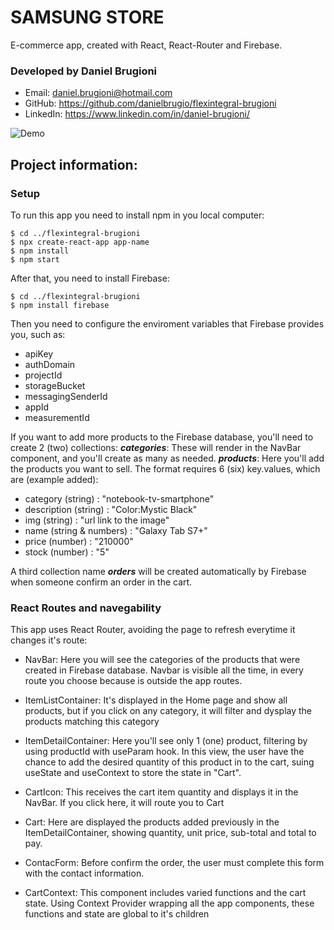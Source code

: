 # SAMSUNG STORE

E-commerce app, created with React, React-Router and Firebase.

### Developed by Daniel Brugioni
- Email: daniel.brugioni@hotmail.com
- GitHub: https://github.com/danielbrugio/flexintegral-brugioni
- LinkedIn: https://www.linkedin.com/in/daniel-brugioni/

![Demo](https://github.com/danielbrugio/flexintegral-brugioni/blob/main/src/components/assets/aa4c88f4-831e-4fb6-b1ec-e154ba718722.gif)


## Project information:

### Setup
To run this app you need to install npm in you local computer:
```
$ cd ../flexintegral-brugioni
$ npx create-react-app app-name
$ npm install
$ npm start
```

After that, you need to install Firebase:
```
$ cd ../flexintegral-brugioni
$ npm install firebase
```

Then you need to configure the enviroment variables that Firebase provides you, such as:
* apiKey
* authDomain
* projectId
* storageBucket
* messagingSenderId
* appId
* measurementId

If you want to add more products to the Firebase database, you'll need to create 2 (two) collections:
**_categories_**: These will render in the NavBar component, and you'll create as many as needed.
**_products_**: Here you'll add the products you want to sell. The format requires 6 (six) key.values, which are (example added):
* category (string) : "notebook-tv-smartphone"
* description (string) : "Color:Mystic Black"
* img (string) : "url link to the image"
* name (string & numbers) : "Galaxy Tab S7+"
* price (number) : "210000"
* stock (number) : "5"

A third collection name **_orders_** will be created automatically by Firebase when someone confirm an order in the cart.

### React Routes and navegability
This app uses React Router, avoiding the page to refresh everytime it changes it's route:

* NavBar:
 Here you will see the categories of the products that were created in Firebase database. Navbar is visible all the time, in every route you choose because is outside the app routes. 

* ItemListContainer:
 It's displayed in the Home page and show all products, but if you click on any category, it will filter and dysplay the products matching this category

* ItemDetailContainer:
 Here you'll see only 1 (one) product, filtering by using productId with useParam hook. In this view, the user have the chance to add the desired quantity of this product in to the cart, suing useState and useContext to store the state in "Cart".

* CartIcon:
 This receives the cart item quantity and displays it in the NavBar. If you click here, it will route you to Cart

* Cart:
 Here are displayed the products added previously in the ItemDetailContainer, showing quantity, unit price, sub-total and total to pay.

* ContacForm:
 Before confirm the order, the user must complete this form with the contact information.

* CartContext:
 This component includes varied functions and the cart state. Using Context Provider wrapping all the app components, these functions and state are global to it's children
